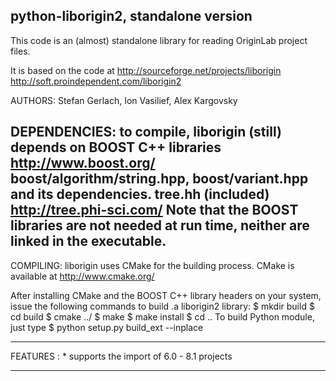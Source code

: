 python-liborigin2, standalone version
---------------------

This code is an (almost) standalone library for reading OriginLab project files.

It is based on the code at
	http://sourceforge.net/projects/liborigin
	http://soft.proindependent.com/liborigin2

AUTHORS:  Stefan Gerlach, Ion Vasilief, Alex Kargovsky

DEPENDENCIES: to compile, liborigin (still) depends on
		BOOST C++ libraries  http://www.boost.org/
			boost/algorithm/string.hpp, boost/variant.hpp and its dependencies.
		tree.hh (included) http://tree.phi-sci.com/
		Note that the BOOST libraries are not needed at run time,
		neither are linked in the executable.
---------------------------------------------------------------------------
COMPILING: liborigin uses CMake for the building process.
		CMake is available at http://www.cmake.org/

After installing CMake and the BOOST C++ library headers on your system, issue the following commands
to build .a liborigin2 library:
	$ mkdir build
	$ cd build
	$ cmake ../
	$ make
	$ make install
	$ cd ..
To build Python module, just type
	$ python setup.py build_ext --inplace

---------------------------------------------------------------------------
FEATURES :
	* supports the import of 6.0 - 8.1 projects

---------------------------------------------------------------------------
